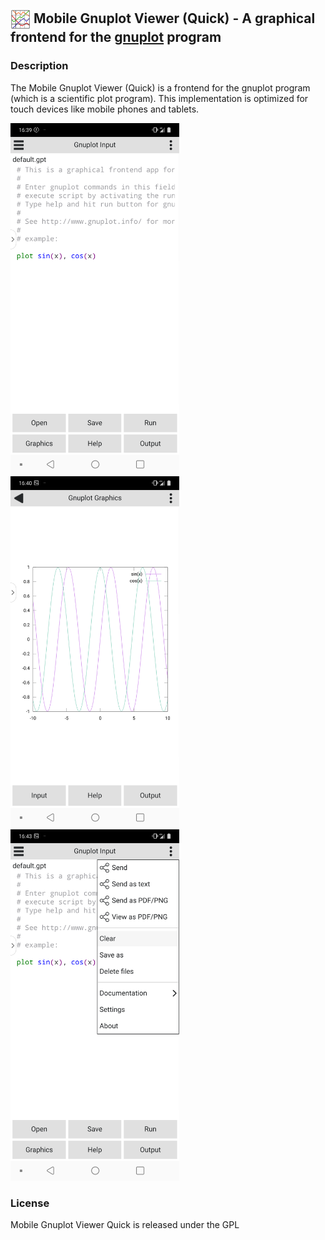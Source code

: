 ## <img align="center" width="32" height="32" src="images/gnuplotviewer_flat_128x128.png"> Mobile Gnuplot Viewer (Quick) - A graphical frontend for the [gnuplot](http://www.gnuplot.info/) program

### Description
The Mobile Gnuplot Viewer (Quick) is a frontend for the gnuplot program (which is a scientific plot program). This implementation is optimized for touch devices like mobile phones and tablets. 

<img src="screenshots/Screenshot_default_text.png" alt="MobileGnuplotViewerQuick screenshot" width="270" height="562" > <img src="screenshots/Screenshot_default_graphics.png" alt="MobileGnuplotViewerQuick graphics screenshot" width="270" height="562" > <img src="screenshots/Screenshot_menu.png" alt="MobileGnuplotViewerQuick menu screenshot" width="270" height="562" >

### License  
Mobile Gnuplot Viewer Quick is released under the GPL
